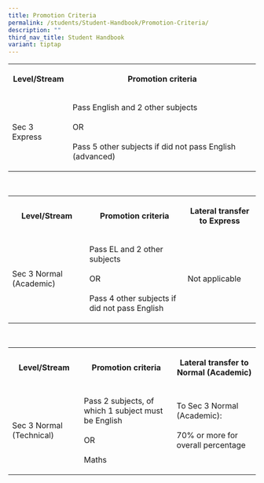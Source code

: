 ```yaml
---
title: Promotion Criteria
permalink: /students/Student-Handbook/Promotion-Criteria/
description: ""
third_nav_title: Student Handbook
variant: tiptap
---
```

<table style="minWidth: 50px">
<colgroup>
<col>
<col>
</colgroup>
<tbody>
<tr>
<th rowspan="1" colspan="1">
<p>Level/Stream</p>
</th>
<th rowspan="1" colspan="1">
<p>Promotion criteria</p>
</th>
</tr>
<tr>
<td rowspan="1" colspan="1">
<p>Sec 3 Express</p>
</td>
<td rowspan="1" colspan="1">
<p>Pass English and 2 other subjects
<br>
<br>OR
<br>
<br>Pass 5 other subjects if did not pass English (advanced)</p>
</td>
</tr>
</tbody>
</table>
<p>
<br>
</p>
<table style="minWidth: 75px">
<colgroup>
<col>
<col>
<col>
</colgroup>
<tbody>
<tr>
<th rowspan="1" colspan="1">
<p>Level/Stream</p>
</th>
<th rowspan="1" colspan="1">
<p>Promotion criteria</p>
</th>
<th rowspan="1" colspan="1">
<p>Lateral transfer to Express</p>
</th>
</tr>
<tr>
<td rowspan="1" colspan="1">
<p>Sec 3 Normal (Academic)</p>
</td>
<td rowspan="1" colspan="1">
<p>Pass EL and 2 other subjects
<br>
<br>OR
<br>
<br>Pass 4 other subjects if did not pass English</p>
</td>
<td rowspan="1" colspan="1">
<p>Not applicable</p>
</td>
</tr>
</tbody>
</table>
<p>
<br>
</p>
<table style="minWidth: 75px">
<colgroup>
<col>
<col>
<col>
</colgroup>
<tbody>
<tr>
<th rowspan="1" colspan="1">
<p>Level/Stream</p>
</th>
<th rowspan="1" colspan="1">
<p>Promotion criteria</p>
</th>
<th rowspan="1" colspan="1">
<p>Lateral transfer to Normal (Academic)</p>
</th>
</tr>
<tr>
<td rowspan="1" colspan="1">
<p>Sec 3 Normal (Technical)</p>
</td>
<td rowspan="1" colspan="1">
<p>Pass 2 subjects, of which 1 subject must be English
<br>
<br>OR
<br>
<br>Maths</p>
</td>
<td rowspan="1" colspan="1">
<p>To Sec 3 Normal (Academic):
<br>
<br>70% or more for overall percentage
<br>
<br>
</p>
</td>
</tr>
</tbody>
</table>
<p></p>